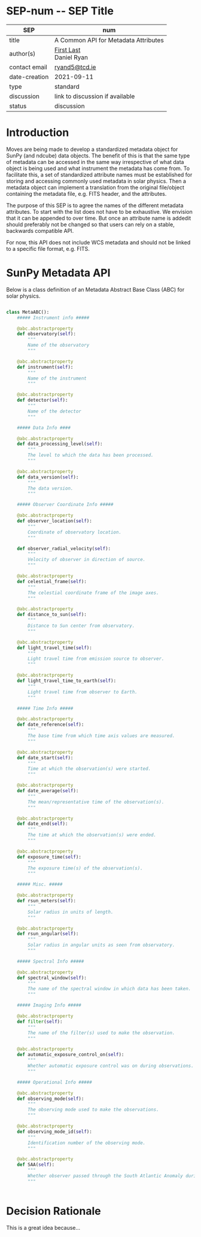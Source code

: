 # SEP-num -- SEP Title

| SEP           | num                              |
|---------------|----------------------------------|
| title         | A Common API for Metadata Attributes |
| author(s)     | [First Last](https://orcid.org/0000-0001-8661-3825)<br>Daniel Ryan |
| contact email | ryand5@tcd.ie                    |
| date-creation | 2021-09-11                       |
| type          | standard                         |
| discussion    | link to discussion if available  |
| status        | discussion                       |

# Introduction
Moves are being made to develop a standardized metadata object for SunPy (and ndcube) data objects.
The benefit of this is that the same type of metadata can be accessed in the same way irrespective
of what data object is being used and what instrument the metadata has come from. To facilitate
this, a set of standardized attribute names must be established for storing and accessing commonly
used metadata in solar physics.  Then a metadata object can implement a translation from the
original file/object containing the metadata file, e.g. FITS header, and the attributes.

The purpose of this SEP is to agree the names of the different metadata attributes. To start with
the list does not have to be exhaustive. We envision that it can be appended to over time. But
once an attribute name is addedit should preferably not be changed so that users can rely on a
stable, backwards compatible API.

For now, this API does not include WCS metadata and should not be linked to a specific file format,
e.g. FITS.


# SunPy Metadata API
Below is a class definition of an Metadata Abstract Base Class (ABC) for solar physics.

```python

class MetaABC():
    ##### Instrument info #####

    @abc.abstractproperty
    def observatory(self):
        """
        Name of the observatory
        """

    @abc.abstractproperty
    def instrument(self):
        """
        Name of the instrument
        """

    @abc.abstractproperty
    def detector(self):
        """
        Name of the detector
        """

    ##### Data Info ####

    @abc.abstractproperty
    def data_processing_level(self):
        """
        The level to which the data has been processed.
        """

    @abc.abstractproperty
    def data_version(self):
        """
        The data version.
        """

    ##### Observer Coordinate Info #####

    @abc.abstractproperty
    def observer_location(self):
        """
        Coordinate of observatory location.
        """

    def observer_radial_velocity(self):
        """
        Velocity of observer in direction of source.
        """

    @abc.abstractproperty
    def celestial_frame(self):
        """
        The celestial coordinate frame of the image axes.
        """

    @abc.abstractproperty
    def distance_to_sun(self):
        """
        Distance to Sun center from observatory.
        """

    @abc.abstractproperty
    def light_travel_time(self):
        """
        Light travel time from emission source to observer.
        """

    @abc.abstractproperty
    def light_travel_time_to_earth(self):
        """
        Light travel time from observer to Earth.
        """

    ##### Time Info #####

    @abc.abstractproperty
    def date_reference(self):
        """
        The base time from which time axis values are measured.
        """

    @abc.abstractproperty
    def date_start(self):
        """
        Time at which the observation(s) were started.
        """

    @abc.abstractproperty
    def date_average(self):
        """
        The mean/representative time of the observation(s).
        """

    @abc.abstractproperty
    def date_end(self):
        """
        The time at which the observation(s) were ended.
        """

    @abc.abstractproperty
    def exposure_time(self):
        """
        The exposure time(s) of the observation(s).
        """

    ##### Misc. #####

    @abc.abstractproperty
    def rsun_meters(self):
        """
        Solar radius in units of length.
        """

    @abc.abstractproperty
    def rsun_angular(self):
        """
        Solar radius in angular units as seen from observatory.
        """

    ##### Spectral Info #####

    @abc.abstractproperty
    def spectral_window(self):
        """
        The name of the spectral window in which data has been taken.
        """

    ##### Imaging Info #####

    @abc.abstractproperty
    def filter(self):
        """
        The name of the filter(s) used to make the observation.
        """

    @abc.abstractproperty
    def automatic_exposure_control_on(self):
        """
        Whether automatic exposure control was on during observations.
        """

    ##### Operational Info #####

    @abc.abstractproperty
    def observing_mode(self):
        """
        The observing mode used to make the observations.
        """

    @abc.abstractproperty
    def observing_mode_id(self):
        """
        Identification number of the observing mode.
        """

    @abc.abstractproperty
    def SAA(self):
        """
        Whether observer passed through the South Atlantic Anomaly during the observations.
        """
        
```

# Decision Rationale
This is a great idea because...
